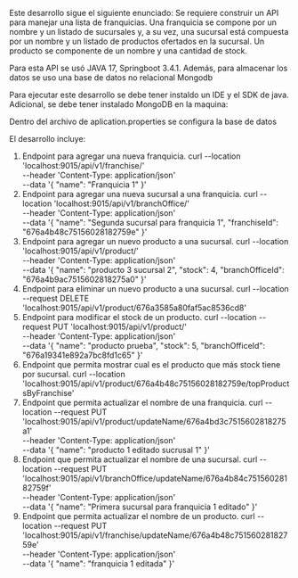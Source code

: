 Este desarrollo sigue el siguiente enunciado:
Se requiere construir un API para manejar una lista de franquicias. Una franquicia se compone por un nombre y un listado de sucursales y, a su vez, una sucursal está compuesta por un nombre y un listado de productos ofertados en la sucursal. Un producto se componente de un
nombre y una cantidad de stock.

Para esta API se usó JAVA 17, Springboot 3.4.1. Además, para almacenar los datos se uso una base de datos no relacional Mongodb

Para ejecutar este desarrollo se debe tener instaldo un IDE y el SDK de java. Adicional, se debe tener instalado MongoDB en la maquina:

Dentro del archivo de aplication.properties se configura la base de datos

El desarrollo incluye:
1. Endpoint para agregar una nueva franquicia.
   curl --location 'localhost:9015/api/v1/franchise/' \
   --header 'Content-Type: application/json' \
   --data '{
   "name": "Franquicia 1"
   }'
2. Endpoint para agregar una nueva sucursal a una franquicia.
   curl --location 'localhost:9015/api/v1/branchOffice/' \
   --header 'Content-Type: application/json' \
   --data '{
   "name": "Segunda sucursal para franquicia 1",
   "franchiseId": "676a4b48c75156028182759e"
   }'
3. Endpoint para agregar un nuevo producto a una sucursal.
   curl --location 'localhost:9015/api/v1/product/' \
   --header 'Content-Type: application/json' \
   --data '{
   "name": "producto 3 sucursal 2",
   "stock": 4,
   "branchOfficeId": "676a4b9ac7515602818275a0"
   }'
4. Endpoint para eliminar un nuevo producto a una sucursal.
   curl --location --request DELETE 'localhost:9015/api/v1/product/676a3585a80faf5ac8536cd8'
5. Endpoint para modificar el stock de un producto.
   curl --location --request PUT 'localhost:9015/api/v1/product/' \
   --header 'Content-Type: application/json' \
   --data '{
   "name": "producto prueba",
   "stock": 5,
   "branchOfficeId": "676a19341e892a7bc8fd1c65"
   }'
6. Endpoint que permita mostrar cual es el producto que más stock tiene por sucursal.
   curl --location 'localhost:9015/api/v1/product/676a4b48c75156028182759e/topProductsByFranchise'
7. Endpoint que permita actualizar el nombre de una franquicia.
   curl --location --request PUT 'localhost:9015/api/v1/product/updateName/676a4bd3c7515602818275a1' \
   --header 'Content-Type: application/json' \
   --data '{
   "name": "producto 1 editado sucrusal 1"
   }'
8. Endpoint que permita actualizar el nombre de una sucursal.
   curl --location --request PUT 'localhost:9015/api/v1/branchOffice/updateName/676a4b84c75156028182759f' \
   --header 'Content-Type: application/json' \
   --data '{
   "name": "Primera sucursal para franquicia 1 editado"
   }'
9. Endpoint que permita actualizar el nombre de un producto.
   curl --location --request PUT 'localhost:9015/api/v1/franchise/updateName/676a4b48c75156028182759e' \
   --header 'Content-Type: application/json' \
   --data '{
   "name": "franquicia 1 editada"
   }'

